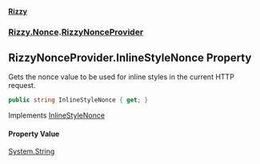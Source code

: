#### [Rizzy](index 'index')
### [Rizzy.Nonce](Rizzy.Nonce 'Rizzy.Nonce').[RizzyNonceProvider](Rizzy.Nonce.RizzyNonceProvider 'Rizzy.Nonce.RizzyNonceProvider')

## RizzyNonceProvider.InlineStyleNonce Property

Gets the nonce value to be used for inline styles in the current HTTP request.

```csharp
public string InlineStyleNonce { get; }
```

Implements [InlineStyleNonce](Rizzy.Nonce.IRizzyNonceProvider.InlineStyleNonce 'Rizzy.Nonce.IRizzyNonceProvider.InlineStyleNonce')

#### Property Value
[System.String](https://docs.microsoft.com/en-us/dotnet/api/System.String 'System.String')
